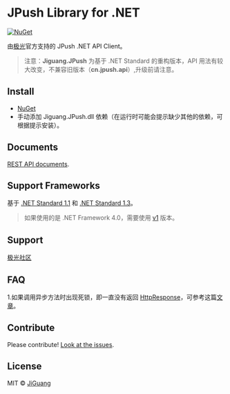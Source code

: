 # JPush Library for .NET

[![NuGet](https://img.shields.io/badge/NuGet-v1.0.11-blue.svg)](https://preview.nuget.org/packages/Jiguang.JPush/)

由[极光](https://www.jiguang.cn/)官方支持的 JPush .NET API Client。

> 注意：**Jiguang.JPush** 为基于 .NET Standard 的重构版本，API 用法有较大改变，不兼容旧版本（**cn.jpush.api**）,升级前请注意。

## Install

- [NuGet](https://preview.nuget.org/packages/Jiguang.JPush/)
- 手动添加 Jiguang.JPush.dll 依赖（在运行时可能会提示缺少其他的依赖，可根据提示安装）。

## Documents

[REST API documents](https://docs.jiguang.cn/jpush/server/push/server_overview/).

## Support Frameworks

基于 [.NET Standard 1.1](https://github.com/dotnet/standard/blob/master/docs/versions/netstandard1.1.md) 和 [.NET Standard 1.3](https://github.com/dotnet/standard/blob/master/docs/versions/netstandard1.3.md)。

> 如果使用的是 .NET Framework 4.0，需要使用 [v1](https://github.com/jpush/jpush-api-csharp-client/tree/v1) 版本。

## Support

[极光社区](https://community.jiguang.cn/)

## FAQ

1.如果调用异步方法时出现死锁，即一直没有返回 [HttpResponse](https://github.com/jpush/jsms-api-csharp-client/blob/v2-dev/Jiguang.JSMS/Model/HttpResponse.cs)，可参考这篇[文章](https://blogs.msdn.microsoft.com/jpsanders/2017/08/28/asp-net-do-not-use-task-result-in-main-context/)。


## Contribute

Please contribute! [Look at the issues](https://github.com/jpush/jpush-api-csharp-client/issues).

## License

MIT © [JiGuang](https://github.com/jpush/jpush-api-csharp-client/blob/master/license)
